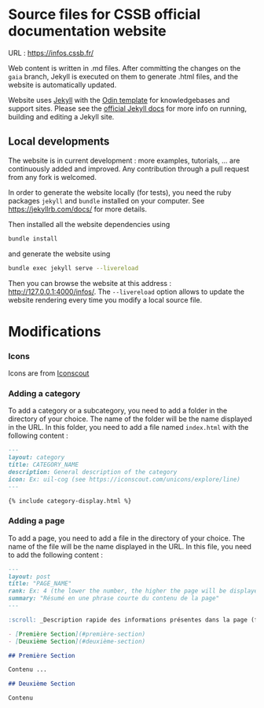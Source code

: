 # Source files for CSSB official documentation website 

URL : https://infos.cssb.fr/

Web content is written in .md files. After committing the changes on the `gaia` branch, Jekyll is executed on them to generate .html files, and the website is automatically updated.

Website uses [Jekyll](https://jekyllrb.com/) with the [Odin template](https://github.com/TeaGuns/odin) for knowledgebases and support sites. Please see the [official Jekyll docs](https://jekyllrb.com/docs/) for more info on running, building and editing a Jekyll site.

## Local developments

The website is in current development : more examples, tutorials, ... are continuously added and improved.
Any contribution through a pull request from any fork is welcomed.

In order to generate the website locally (for tests), you need the ruby packages `jekyll` and `bundle` installed on your computer. See https://jekyllrb.com/docs/ for more details.

Then installed all the website dependencies using

```bash
bundle install
```

and generate the website using

```bash
bundle exec jekyll serve --livereload
```

Then you can browse the website at this address : http://127.0.0.1:4000/infos/.
The `--livereload` option allows to update the website rendering every time you modify a local source file.

# Modifications

### Icons
Icons are from [Iconscout](https://iconscout.com/unicons/explore/line)

### Adding a category
To add a category or a subcategory, you need to add a folder in the directory of your choice. The name of the folder will be the name displayed in the URL. In this folder, you need to add a file named `index.html` with the following content :

```markdown
---
layout: category
title: CATEGORY_NAME
description: General description of the category
icon: Ex: uil-cog (see https://iconscout.com/unicons/explore/line)
---

{% include category-display.html %}
```

### Adding a page

To add a page, you need to add a file in the directory of your choice. The name of the file will be the name displayed in the URL. In this file, you need to add the following content :

```markdown
---
layout: post
title: "PAGE_NAME"
rank: Ex: 4 (the lower the number, the higher the page will be displayed in the menu)
summary: "Résumé en une phrase courte du contenu de la page" 
---

:scroll: _Description rapide des informations présentes dans la page (facultative)_

- [Première Section](#première-section)
- [Deuxième Section](#deuxième-section)

## Première Section

Contenu ...

## Deuxième Section

Contenu
```
